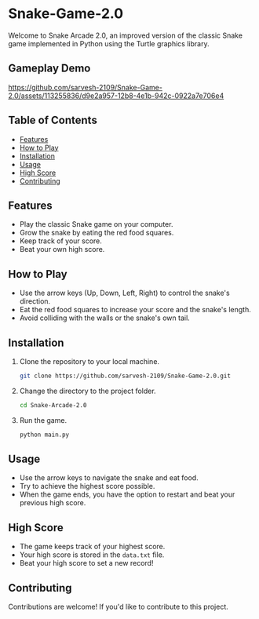 # Snake-Game-2.0
Welcome to Snake Arcade 2.0, an improved version of the classic Snake game implemented in Python using the Turtle graphics library.

## Gameplay Demo
https://github.com/sarvesh-2109/Snake-Game-2.0/assets/113255836/d9e2a957-12b8-4e1b-942c-0922a7e706e4


## Table of Contents

- [Features](#features)
- [How to Play](#how-to-play)
- [Installation](#installation)
- [Usage](#usage)
- [High Score](#high-score)
- [Contributing](#contributing)


## Features

- Play the classic Snake game on your computer.
- Grow the snake by eating the red food squares.
- Keep track of your score.
- Beat your own high score.

## How to Play

- Use the arrow keys (Up, Down, Left, Right) to control the snake's direction.
- Eat the red food squares to increase your score and the snake's length.
- Avoid colliding with the walls or the snake's own tail.

## Installation

1. Clone the repository to your local machine.

   ```bash
   git clone https://github.com/sarvesh-2109/Snake-Game-2.0.git
   ```

2. Change the directory to the project folder.

   ```bash
   cd Snake-Arcade-2.0
   ```

3. Run the game.

   ```bash
   python main.py
   ```

## Usage

- Use the arrow keys to navigate the snake and eat food.
- Try to achieve the highest score possible.
- When the game ends, you have the option to restart and beat your previous high score.

## High Score

- The game keeps track of your highest score.
- Your high score is stored in the `data.txt` file.
- Beat your high score to set a new record!

## Contributing
Contributions are welcome! If you'd like to contribute to this project.


